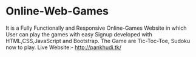 # Online-Web-Games
It is a Fully Functionally and Responsive  Online-Games Website in which User can play the games with easy Signup developed with HTML,CSS,JavaScript and Bootstrap.
The Game are Tic-Toc-Toe, Sudoku now to play.
Live Website:- http://pankhudi.tk/
